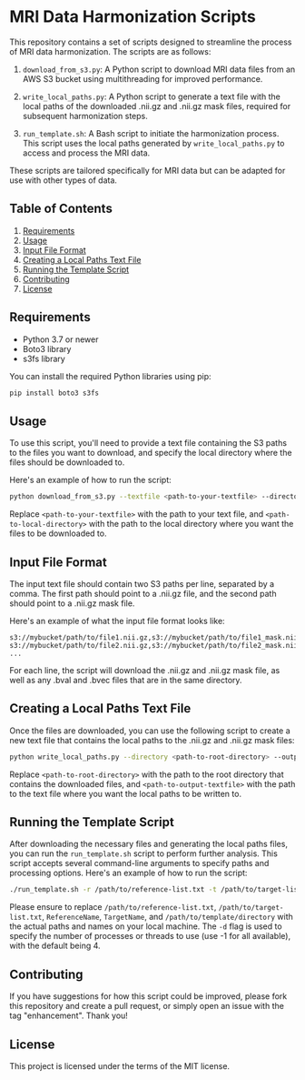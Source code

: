 # MRI Data Harmonization Scripts

This repository contains a set of scripts designed to streamline the process of MRI data harmonization. The scripts are as follows:

1. `download_from_s3.py`: A Python script to download MRI data files from an AWS S3 bucket using multithreading for improved performance.

2. `write_local_paths.py`: A Python script to generate a text file with the local paths of the downloaded .nii.gz and .nii.gz mask files, required for subsequent harmonization steps.

3. `run_template.sh`: A Bash script to initiate the harmonization process. This script uses the local paths generated by `write_local_paths.py` to access and process the MRI data.

These scripts are tailored specifically for MRI data but can be adapted for use with other types of data.

## Table of Contents

1. [Requirements](#requirements)
2. [Usage](#usage)
3. [Input File Format](#input-file-format)
4. [Creating a Local Paths Text File](#creating-a-local-paths-text-file)
5. [Running the Template Script](#running-the-template-script)
6. [Contributing](#contributing)
7. [License](#license)

## Requirements

- Python 3.7 or newer
- Boto3 library
- s3fs library

You can install the required Python libraries using pip:

```sh
pip install boto3 s3fs
```

## Usage

To use this script, you'll need to provide a text file containing the S3 paths to the files you want to download, and specify the local directory where the files should be downloaded to.

Here's an example of how to run the script:

```sh
python download_from_s3.py --textfile <path-to-your-textfile> --directory <path-to-local-directory>
```

Replace `<path-to-your-textfile>` with the path to your text file, and `<path-to-local-directory>` with the path to the local directory where you want the files to be downloaded to.

## Input File Format

The input text file should contain two S3 paths per line, separated by a comma. The first path should point to a .nii.gz file, and the second path should point to a .nii.gz mask file.

Here's an example of what the input file format looks like:

```angular2html
s3://mybucket/path/to/file1.nii.gz,s3://mybucket/path/to/file1_mask.nii.gz
s3://mybucket/path/to/file2.nii.gz,s3://mybucket/path/to/file2_mask.nii.gz
...
```

For each line, the script will download the .nii.gz and .nii.gz mask file, as well as any .bval and .bvec files that are in the same directory.

## Creating a Local Paths Text File

Once the files are downloaded, you can use the following script to create a new text file that contains the local paths to the .nii.gz and .nii.gz mask files:

```sh
python write_local_paths.py --directory <path-to-root-directory> --output <path-to-output-textfile>
```

Replace `<path-to-root-directory>` with the path to the root directory that contains the downloaded files, and `<path-to-output-textfile>` with the path to the text file where you want the local paths to be written to.

## Running the Template Script

After downloading the necessary files and generating the local paths files, you can run the `run_template.sh` script to perform further analysis. This script accepts several command-line arguments to specify paths and processing options. Here's an example of how to run the script:

```sh
./run_template.sh -r /path/to/reference-list.txt -t /path/to/target-list.txt -n ReferenceName -T TargetName -p /path/to/template/directory -d 4
```

Please ensure to replace `/path/to/reference-list.txt`, `/path/to/target-list.txt`, `ReferenceName`, `TargetName`, and `/path/to/template/directory` with the actual paths and names on your local machine. The `-d` flag is used to specify the number of processes or threads to use (use -1 for all available), with the default being 4.

## Contributing

If you have suggestions for how this script could be improved, please fork this repository and create a pull request, or simply open an issue with the tag "enhancement". Thank you!

## License

This project is licensed under the terms of the MIT license.
